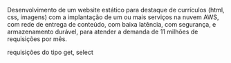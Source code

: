 Desenvolvimento de um website estático para destaque de currículos (html, css,
imagens) com a implantação de um ou mais serviços na nuvem
AWS, com rede de entrega de conteúdo, com
baixa latência, com segurança, e armazenamento
durável, para atender a demanda de 11 milhões de
requisições por mês.

requisições do tipo get, select